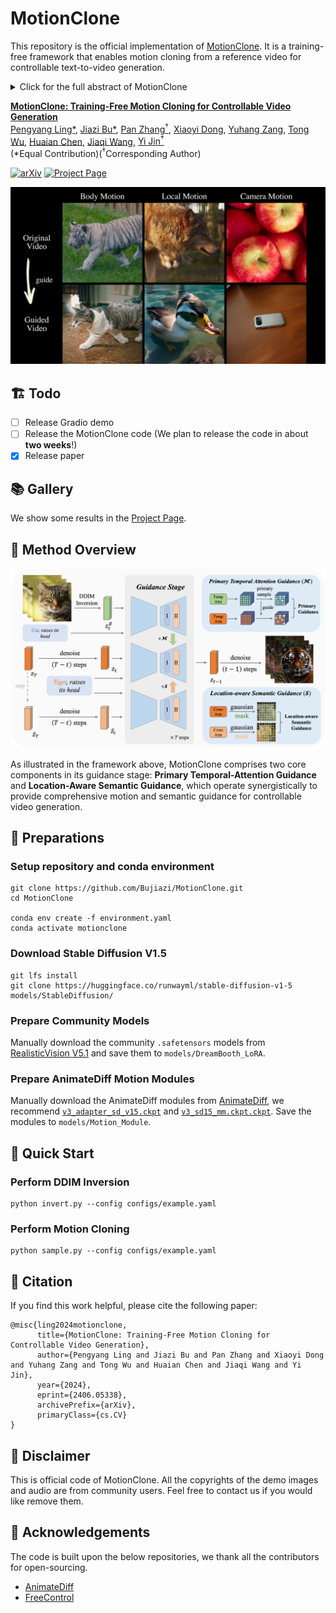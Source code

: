 # MotionClone
This repository is the official implementation of [MotionClone](https://arxiv.org/abs/2406.05338). It is a training-free framework that enables motion cloning from a reference video for controllable text-to-video generation.
<details><summary>Click for the full abstract of MotionClone</summary>

> We propose MotionClone, a training-free framework that enables motion cloning from a reference video to control text-to-video generation. We employ temporal attention in video inversion to represent the motions in the reference video and introduce primary temporal-attention guidance to mitigate the influence of noisy or very subtle motions within the attention weights. Furthermore, to assist the generation model in synthesizing reasonable spatial relationships and enhance its prompt-following capability, we propose a location-aware semantic guidance mechanism that leverages the coarse location of the foreground from the reference video and original classifier-free guidance features to guide the video generation.
</details>

**[MotionClone: Training-Free Motion Cloning for Controllable Video Generation](https://arxiv.org/abs/2406.05338)** 
</br>
[Pengyang Ling*](https://github.com/LPengYang/),
[Jiazi Bu*](https://github.com/Bujiazi/),
[Pan Zhang<sup>†</sup>](https://panzhang0212.github.io/),
[Xiaoyi Dong](https://scholar.google.com/citations?user=FscToE0AAAAJ&hl=en/),
[Yuhang Zang](https://yuhangzang.github.io/),
[Tong Wu](https://wutong16.github.io/),
[Huaian Chen](https://scholar.google.com.hk/citations?hl=zh-CN&user=D6ol9XkAAAAJ),
[Jiaqi Wang](https://myownskyw7.github.io/),
[Yi Jin<sup>†</sup>](https://scholar.google.ca/citations?hl=en&user=mAJ1dCYAAAAJ)  
(*Equal Contribution)(<sup>†</sup>Corresponding Author)

<!-- [Arxiv Report](https://arxiv.org/abs/2307.04725) | [Project Page](https://animatediff.github.io/) -->
[![arXiv](https://img.shields.io/badge/arXiv-2406.05338-b31b1b.svg)](https://arxiv.org/abs/2406.05338)
[![Project Page](https://img.shields.io/badge/Project-Website-green)](https://bujiazi.github.io/motionclone.github.io/)
<!-- [![Open in OpenXLab](https://cdn-static.openxlab.org.cn/app-center/openxlab_app.svg)](https://bujiazi.github.io/motionclone.github.io/) -->
<!-- [![Hugging Face Spaces](https://img.shields.io/badge/%F0%9F%A4%97%20Hugging%20Face-Spaces-yellow)](https://bujiazi.github.io/motionclone.github.io/) -->

![teaser](__assets__/teaser.gif)

## 🏗️ Todo
- [ ] Release Gradio demo
- [ ] Release the MotionClone code (We plan to release the code in about **two weeks**!)
- [x] Release paper

## 📚 Gallery
We show some results in the [Project Page](https://bujiazi.github.io/motionclone.github.io/).

## 🚀 Method Overview
<div align="center">
    <img src='__assets__/framework.jpg'/>
</div>

As illustrated in the framework above, MotionClone comprises two core components in its guidance stage: **Primary Temporal-Attention Guidance** and **Location-Aware Semantic Guidance**, which operate synergistically to provide comprehensive motion and semantic guidance for controllable video generation.

## 🔧 Preparations
### Setup repository and conda environment

```
git clone https://github.com/Bujiazi/MotionClone.git
cd MotionClone

conda env create -f environment.yaml
conda activate motionclone
```

### Download Stable Diffusion V1.5

```
git lfs install
git clone https://huggingface.co/runwayml/stable-diffusion-v1-5 models/StableDiffusion/
```

### Prepare Community Models

Manually download the community `.safetensors` models from [RealisticVision V5.1](https://civitai.com/models/4201?modelVersionId=130072) and save them to `models/DreamBooth_LoRA`. 

### Prepare AnimateDiff Motion Modules

Manually download the AnimateDiff modules from [AnimateDiff](https://github.com/guoyww/AnimateDiff), we recommend [`v3_adapter_sd_v15.ckpt`](https://huggingface.co/guoyww/animatediff/blob/main/v3_sd15_adapter.ckpt) and [`v3_sd15_mm.ckpt.ckpt`](https://huggingface.co/guoyww/animatediff/blob/main/v3_sd15_sparsectrl_scribble.ckpt). Save the modules to `models/Motion_Module`.

## 🎈 Quick Start

### Perform DDIM Inversion
```
python invert.py --config configs/example.yaml
```
### Perform Motion Cloning
```
python sample.py --config configs/example.yaml
```

## 📎 Citation 

If you find this work helpful, please cite the following paper: 

```
@misc{ling2024motionclone,
      title={MotionClone: Training-Free Motion Cloning for Controllable Video Generation}, 
      author={Pengyang Ling and Jiazi Bu and Pan Zhang and Xiaoyi Dong and Yuhang Zang and Tong Wu and Huaian Chen and Jiaqi Wang and Yi Jin},
      year={2024},
      eprint={2406.05338},
      archivePrefix={arXiv},
      primaryClass={cs.CV}
}
```

## 📣 Disclaimer

This is official code of MotionClone.
All the copyrights of the demo images and audio are from community users. 
Feel free to contact us if you would like remove them.

## 💞 Acknowledgements
The code is built upon the below repositories, we thank all the contributors for open-sourcing.
* [AnimateDiff](https://github.com/guoyww/AnimateDiff)
* [FreeControl](https://github.com/genforce/freecontrol)
